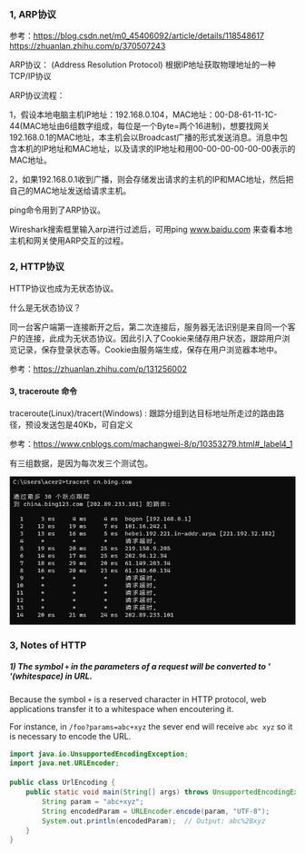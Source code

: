 ### 1, ARP协议

参考：https://blog.csdn.net/m0_45406092/article/details/118548617
			https://zhuanlan.zhihu.com/p/370507243

ARP协议： (Address Resolution Protocol) 根据IP地址获取物理地址的一种TCP/IP协议

ARP协议流程：

1，假设本地电脑主机IP地址：192.168.0.104，MAC地址：00-D8-61-11-1C-44(MAC地址由6组数字组成，每位是一个Byte=两个16进制)，想要找网关192.168.0.1的MAC地址，本主机会以Broadcast广播的形式发送消息。消息中包含本机的IP地址和MAC地址，以及请求的IP地址和用00-00-00-00-00-00表示的MAC地址。

2，如果192.168.0.1收到广播，则会存储发出请求的主机的IP和MAC地址，然后把自己的MAC地址发送给请求主机。

ping命令用到了ARP协议。

Wireshark搜索框里输入arp进行过滤后，可用ping  www.baidu.com 来查看本地主机和网关使用ARP交互的过程。

### 2, HTTP协议

HTTP协议也成为无状态协议。

什么是无状态协议？

同一台客户端第一连接断开之后，第二次连接后，服务器无法识别是来自同一个客户的连接，此成为无状态协议。因此引入了Cookie来储存用户状态，跟踪用户浏览记录，保存登录状态等。Cookie由服务端生成，保存在用户浏览器本地中。

参考：https://zhuanlan.zhihu.com/p/131256002

#### 3, traceroute 命令

traceroute(Linux)/tracert(Windows) : 跟踪分组到达目标地址所走过的路由路径，预设发送包是40Kb，可自定义

参考：https://www.cnblogs.com/machangwei-8/p/10353279.html#_label4_1

有三组数据，是因为每次发三个测试包。

![1696638356895](note-images/1696638356895.png)

### 3, Notes of HTTP

##### 1)  The symbol `+` in the parameters of a request will be converted to ' '(whitespace)  in URL.

Because the symbol `+` is a reserved character in HTTP protocol, web applications transfer it to a whitespace when encoutering it. 

For instance,  in `/foo?params=abc+xyz` the sever end will receive `abc xyz` so it is necessary to encode the URL.

```java
import java.io.UnsupportedEncodingException;
import java.net.URLEncoder;

public class UrlEncoding {
    public static void main(String[] args) throws UnsupportedEncodingException {
        String param = "abc+xyz";
        String encodedParam = URLEncoder.encode(param, "UTF-8");
        System.out.println(encodedParam);  // Output: abc%2Bxyz
    }
}
```



